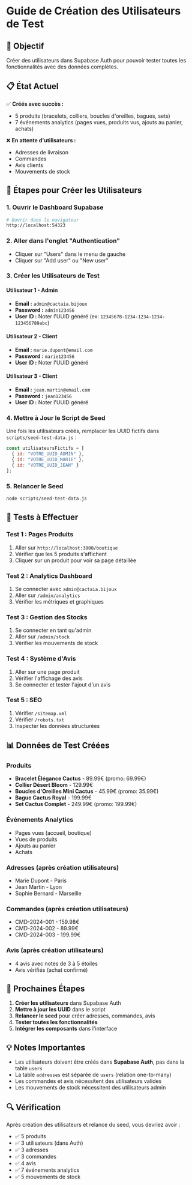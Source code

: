 # Guide de Création des Utilisateurs de Test

## 🎯 Objectif
Créer des utilisateurs dans Supabase Auth pour pouvoir tester toutes les fonctionnalités avec des données complètes.

## 📋 État Actuel
✅ **Créés avec succès :**
- 5 produits (bracelets, colliers, boucles d'oreilles, bagues, sets)
- 7 événements analytics (pages vues, produits vus, ajouts au panier, achats)

❌ **En attente d'utilisateurs :**
- Adresses de livraison
- Commandes
- Avis clients
- Mouvements de stock

## 🔧 Étapes pour Créer les Utilisateurs

### 1. Ouvrir le Dashboard Supabase
```bash
# Ouvrir dans le navigateur
http://localhost:54323
```

### 2. Aller dans l'onglet "Authentication"
- Cliquer sur "Users" dans le menu de gauche
- Cliquer sur "Add user" ou "New user"

### 3. Créer les Utilisateurs de Test

#### Utilisateur 1 - Admin
- **Email :** `admin@cactaia.bijoux`
- **Password :** `admin123456`
- **User ID :** Noter l'UUID généré (ex: `12345678-1234-1234-1234-123456789abc`)

#### Utilisateur 2 - Client
- **Email :** `marie.dupont@email.com`
- **Password :** `marie123456`
- **User ID :** Noter l'UUID généré

#### Utilisateur 3 - Client
- **Email :** `jean.martin@email.com`
- **Password :** `jean123456`
- **User ID :** Noter l'UUID généré

### 4. Mettre à Jour le Script de Seed

Une fois les utilisateurs créés, remplacer les UUID fictifs dans `scripts/seed-test-data.js` :

```javascript
const utilisateursFictifs = [
  { id: "VOTRE_UUID_ADMIN" },
  { id: "VOTRE_UUID_MARIE" },
  { id: "VOTRE_UUID_JEAN" }
];
```

### 5. Relancer le Seed
```bash
node scripts/seed-test-data.js
```

## 🧪 Tests à Effectuer

### Test 1 : Pages Produits
1. Aller sur `http://localhost:3000/boutique`
2. Vérifier que les 5 produits s'affichent
3. Cliquer sur un produit pour voir sa page détaillée

### Test 2 : Analytics Dashboard
1. Se connecter avec `admin@cactaia.bijoux`
2. Aller sur `/admin/analytics`
3. Vérifier les métriques et graphiques

### Test 3 : Gestion des Stocks
1. Se connecter en tant qu'admin
2. Aller sur `/admin/stock`
3. Vérifier les mouvements de stock

### Test 4 : Système d'Avis
1. Aller sur une page produit
2. Vérifier l'affichage des avis
3. Se connecter et tester l'ajout d'un avis

### Test 5 : SEO
1. Vérifier `/sitemap.xml`
2. Vérifier `/robots.txt`
3. Inspecter les données structurées

## 📊 Données de Test Créées

### Produits
- **Bracelet Élégance Cactus** - 89.99€ (promo: 69.99€)
- **Collier Désert Bloom** - 129.99€
- **Boucles d'Oreilles Mini Cactus** - 45.99€ (promo: 35.99€)
- **Bague Cactus Royal** - 199.99€
- **Set Cactus Complet** - 249.99€ (promo: 199.99€)

### Événements Analytics
- Pages vues (accueil, boutique)
- Vues de produits
- Ajouts au panier
- Achats

### Adresses (après création utilisateurs)
- Marie Dupont - Paris
- Jean Martin - Lyon
- Sophie Bernard - Marseille

### Commandes (après création utilisateurs)
- CMD-2024-001 - 159.98€
- CMD-2024-002 - 89.99€
- CMD-2024-003 - 199.99€

### Avis (après création utilisateurs)
- 4 avis avec notes de 3 à 5 étoiles
- Avis vérifiés (achat confirmé)

## 🚀 Prochaines Étapes

1. **Créer les utilisateurs** dans Supabase Auth
2. **Mettre à jour les UUID** dans le script
3. **Relancer le seed** pour créer adresses, commandes, avis
4. **Tester toutes les fonctionnalités**
5. **Intégrer les composants** dans l'interface

## 💡 Notes Importantes

- Les utilisateurs doivent être créés dans **Supabase Auth**, pas dans la table `users`
- La table `addresses` est séparée de `users` (relation one-to-many)
- Les commandes et avis nécessitent des utilisateurs valides
- Les mouvements de stock nécessitent des utilisateurs admin

## 🔍 Vérification

Après création des utilisateurs et relance du seed, vous devriez avoir :
- ✅ 5 produits
- ✅ 3 utilisateurs (dans Auth)
- ✅ 3 adresses
- ✅ 3 commandes
- ✅ 4 avis
- ✅ 7 événements analytics
- ✅ 5 mouvements de stock 